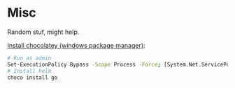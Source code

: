 # Misc
Random stuf, might help.

[Install chocolatey (windows package manager)](https://chocolatey.org/install):
```sh
# Run as admin
Set-ExecutionPolicy Bypass -Scope Process -Force; [System.Net.ServicePointManager]::SecurityProtocol = [System.Net.ServicePointManager]::SecurityProtocol -bor 3072; iex ((New-Object System.Net.WebClient).DownloadString('https://community.chocolatey.org/install.ps1'))
# Install helm
choco install go
```
